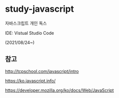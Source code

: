 # study-javascript

자바스크립트 개인 독스

IDE: Vistual Studio Code

(2021/08/24~)



## 참고

http://tcpschool.com/javascript/intro

https://ko.javascript.info/

https://developer.mozilla.org/ko/docs/Web/JavaScript



